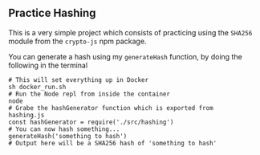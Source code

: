 ## Practice Hashing

This is a very simple project which consists of practicing
using the `SHA256` module from the `crypto-js` npm package.

You can generate a hash using my `generateHash` function, by
doing the following in the terminal

```
# This will set everything up in Docker
sh docker_run.sh
# Run the Node repl from inside the container
node
# Grabe the hashGenerator function which is exported from
hashing.js
const hashGenerator = require('./src/hashing')
# You can now hash something...
generateHash('something to hash')
# Output here will be a SHA256 hash of 'something to hash'
```

